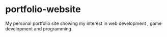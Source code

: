 # portfolio-website
My personal portfolio site showing my interest in web development , game development and programming.
